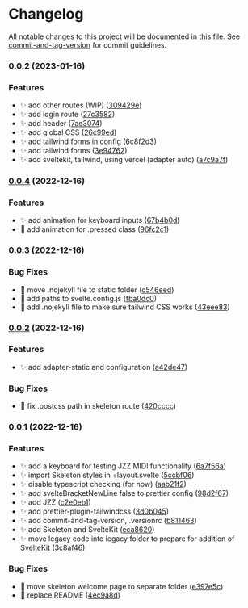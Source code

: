 # Changelog

All notable changes to this project will be documented in this file. See [commit-and-tag-version](https://github.com/absolute-version/commit-and-tag-version) for commit guidelines.

### 0.0.2 (2023-01-16)


### Features

* :sparkles: add other routes (WIP) ([309429e](https://github.com/henrikvilhelmberglund/frontend-projekt-23-svelte/commit/309429e9964f776f37ce6fbb73bc720fb9d68bd4))
* :sparkles: add login route ([27c3582](https://github.com/henrikvilhelmberglund/frontend-projekt-23-svelte/commit/27c358275e264a823ae584c4df481b8863ee5a47))
* :sparkles: add header ([7ae3074](https://github.com/henrikvilhelmberglund/frontend-projekt-23-svelte/commit/7ae307415b82297c3a29605f46563851449b50d0))
* :sparkles: add global CSS ([26c99ed](https://github.com/henrikvilhelmberglund/frontend-projekt-23-svelte/commit/26c99ed9f6460fac81f0fa8aca499ba2c195640d))
* :sparkles: add tailwind forms in config ([6c8f2d3](https://github.com/henrikvilhelmberglund/frontend-projekt-23-svelte/commit/6c8f2d30411d15469694246d211d5e393a02bf4b))
* :sparkles: add tailwind forms ([3e94762](https://github.com/henrikvilhelmberglund/frontend-projekt-23-svelte/commit/3e94762bfe92162483e64536ac461fd98913aff5))
* :sparkles: add sveltekit, tailwind, using vercel (adapter auto) ([a7c9a7f](https://github.com/henrikvilhelmberglund/frontend-projekt-23-svelte/commit/a7c9a7f48916aaaaa7471394bcc4a03e26aaba05))

### [0.0.4](https://github.com/henrikvilhelmberglund/midiraku/compare/v0.0.3...v0.0.4) (2022-12-16)


### Features

* :sparkles: add animation for keyboard inputs ([67b4b0d](https://github.com/henrikvilhelmberglund/midiraku/commit/67b4b0dfbdf9a3ffe54560bcede842c276628945))
* :lipstick: add animation for .pressed class ([96fc2c1](https://github.com/henrikvilhelmberglund/midiraku/commit/96fc2c18c7c8ea10d790fcf056026bee254c4991))

### [0.0.3](https://github.com/henrikvilhelmberglund/midiraku/compare/v0.0.2...v0.0.3) (2022-12-16)


### Bug Fixes

* :bug: move .nojekyll file to static folder ([c546eed](https://github.com/henrikvilhelmberglund/midiraku/commit/c546eed9558475c0760b3011c09f098cc53da0b3))
* :bug: add paths to svelte.config.js ([fba0dc0](https://github.com/henrikvilhelmberglund/midiraku/commit/fba0dc0a6e5a2b63d67e30b160333102cb156411))
* :bug: add .nojekyll file to make sure tailwind CSS works ([43eee83](https://github.com/henrikvilhelmberglund/midiraku/commit/43eee83872ee79db1dd30fbf946b5f82a59c128a))

### [0.0.2](https://github.com/henrikvilhelmberglund/midiraku/compare/v0.0.1...v0.0.2) (2022-12-16)


### Features

* :sparkles: add adapter-static and configuration ([a42de47](https://github.com/henrikvilhelmberglund/midiraku/commit/a42de471d66684e0d1825c53eae7e59bb799e024))


### Bug Fixes

* :bug: fix .postcss path in skeleton route ([420cccc](https://github.com/henrikvilhelmberglund/midiraku/commit/420cccceb6f67252b6b9d6606536cb1ee9548a0b))

### 0.0.1 (2022-12-16)


### Features

* :sparkles: add a keyboard for testing JZZ MIDI functionality ([6a7f56a](https://github.com/henrikvilhelmberglund/midiraku/commit/6a7f56adbd9ad747807edd503f9f7d2a109e29b7))
* :sparkles: import Skeleton styles in +layout.svelte ([5ccbf06](https://github.com/henrikvilhelmberglund/midiraku/commit/5ccbf0662cc5d650452dc798a0d218c1d9c47508))
* :sparkles: disable typescript checking (for now) ([aab21f2](https://github.com/henrikvilhelmberglund/midiraku/commit/aab21f2dab3d44aedb3e9b4063aaae777a1c533d))
* :sparkles: add svelteBracketNewLine false to prettier config ([98d2f67](https://github.com/henrikvilhelmberglund/midiraku/commit/98d2f6754f74611a102059627c5b04515d0bb36c))
* :sparkles: add JZZ ([c2e0eb1](https://github.com/henrikvilhelmberglund/midiraku/commit/c2e0eb1c3fb92a7b49dc98fd495822e2eefb9976))
* :sparkles: add  prettier-plugin-tailwindcss ([3d0b045](https://github.com/henrikvilhelmberglund/midiraku/commit/3d0b0452f80ce4b83e0ef2f86e5519fb2d924236))
* :sparkles: add commit-and-tag-version, .versionrc ([b811463](https://github.com/henrikvilhelmberglund/midiraku/commit/b81146396b443f15edfc1a520f2ef28f034344d7))
* :sparkles: add Skeleton and SvelteKit ([eca8620](https://github.com/henrikvilhelmberglund/midiraku/commit/eca86208d83d28f29270902e5b963cdadcce5ee4))
* :sparkles: move legacy code into legacy folder to prepare for addition of SvelteKit ([3c8af46](https://github.com/henrikvilhelmberglund/midiraku/commit/3c8af46a1c3148571a290b714491c2a8c3ada508))


### Bug Fixes

* :art: move skeleton welcome page to separate folder ([e397e5c](https://github.com/henrikvilhelmberglund/midiraku/commit/e397e5c69b7c7e294ae7fbbec1f75b2f56c472c9))
* :memo: replace README ([4ec9a8d](https://github.com/henrikvilhelmberglund/midiraku/commit/4ec9a8d225970f24bd486d4d7add4ee449a2d3c5))
